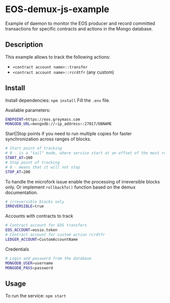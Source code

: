 # EOS-demux-js-example
Example of daemon to monitor the EOS producer and record committed transactions for specific contracts and actions in the Mongo database.

## Description
This example allows to track the following actions:
* `<contract account name>::transfer`
* `<contract account name>::rcrdtfr` (any custom)

## Install
Install dependencies: `npm install`
Fill the `.env` file.

Available parameters:

```bash
ENDPOINT=https://eos.greymass.com
MONGODB_URL=mongodb://<ip_address>:27017/DBNAME
```

Start|Stop points if you need to run multiple copies for faster synchronization across ranges of blocks.
```bash
# Start point of tracking
# 0 - is a "tail" mode, where service start at an offset of the most recent blocks.
START_AT=100
# Stop point of tracking
# 0 - means that it will not stop
STOP_AT=200
```
To handle the microfork issue enable the processing of irreversible blocks only. Or implement `rollbackTo()` function based on the demux documentation.
```bash
# irreversible blocks only
IRREVERSIBLE=true
```
Accounts with contracts to track
```bash
# Contract account for EOS transfers
EOS_ACCOUNT=eosio.token
# Contract account for custom action rcrdtfr
LEDGER_ACCOUNT=CustomAccountName
```
Credentials
```bash
# Login and password from the database
MONGODB_USER=username
MONGODB_PASS=password
```

## Usage
To run the service: `npm start`
